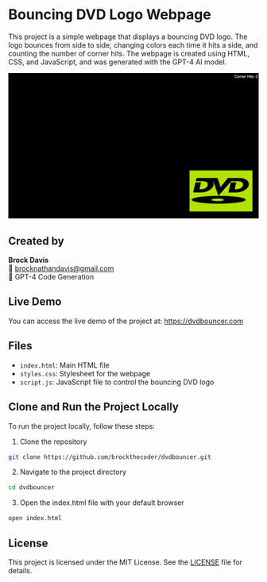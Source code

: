 # Bouncing DVD Logo Webpage

This project is a simple webpage that displays a bouncing DVD logo. The logo bounces from side to side, changing colors each time it hits a side, and counting the number of corner hits. The webpage is created using HTML, CSS, and JavaScript, and was generated with the GPT-4 AI model.

![bouncing-dvd-logo](dvdbouncerwebpage.gif)

## Created by
**Brock Davis**<br>
📧 brocknathandavis@gmail.com<br>
🤖 GPT-4 Code Generation

## Live Demo
You can access the live demo of the project at:
https://dvdbouncer.com

## Files
- `index.html`: Main HTML file
- `styles.css`: Stylesheet for the webpage
- `script.js`: JavaScript file to control the bouncing DVD logo

## Clone and Run the Project Locally
To run the project locally, follow these steps:

1. Clone the repository
```bash
git clone https://github.com/brockthecoder/dvdbouncer.git
```
2. Navigate to the project directory
```bash
cd dvdbouncer
```

3. Open the index.html file with your default browser
```bash 
open index.html 
```

## License

This project is licensed under the MIT License. See the [LICENSE](LICENSE) file for details.
